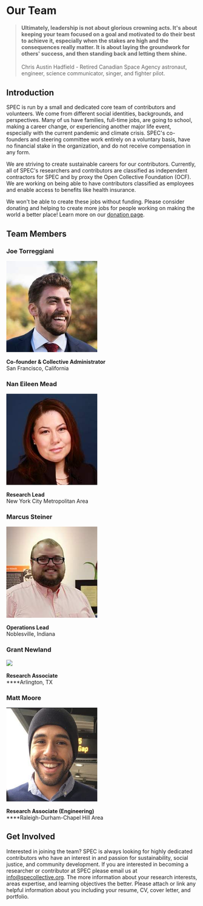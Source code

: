 # Our Team

> #### Ultimately, leadership is not about glorious crowning acts. It's about keeping your team focused on a goal and motivated to do their best to achieve it, especially when the stakes are high and the consequences really matter. It is about laying the groundwork for others' success, and then standing back and letting them shine.
>
> Chris Austin Hadfield - Retired Canadian Space Agency astronaut, engineer, science communicator, singer, and fighter pilot.

## Introduction

SPEC is run by a small and dedicated core team of contributors and volunteers. We come from different social identities, backgrounds, and perspectives. Many of us have families, full-time jobs, are going to school, making a career change, or experiencing another major life event, especially with the current pandemic and climate crisis. SPEC's co-founders and steering committee work entirely on a voluntary basis, have no financial stake in the organization, and do not receive compensation in any form.

We are striving to create sustainable careers for our contributors. Currently, all of SPEC's researchers and contributors are classified as independent contractors for SPEC and by proxy the Open Collective Foundation (OCF). We are working on being able to have contributors classified as employees and enable access to benefits like health insurance.

We won't be able to create these jobs without funding. Please consider donating and helping to create more jobs for people working on making the world a better place! Learn more on our [donation page](../../contributing/donate.md).

## Team Members

### Joe Torreggiani

![](<../../.gitbook/assets/image (2).png>)

**Co-founder & Collective Administrator**\
San Francisco, California

### Nan Eileen Mead

![](<../../.gitbook/assets/image (6).png>)

**Research Lead**\
New York City Metropolitan Area

### Marcus Steiner

![](<../../.gitbook/assets/image (5).png>)

**Operations Lead**\
Noblesville, Indiana

### Grant Newland

![](<../../.gitbook/assets/12801336\_542142815954249\_6215724611391571345\_n (1).jpg>)

**Research Associate**\
****Arlington, TX

### Matt Moore

![](../../.gitbook/assets/matt-moore.png)

**Research Associate (Engineering)**\
****Raleigh-Durham-Chapel Hill Area

## Get Involved

Interested in joining the team? SPEC is always looking for highly dedicated contributors who have an interest in and passion for sustainability, social justice, and community development. If you are interested in becoming a researcher or contributor at SPEC please email us at [info@specollective.org](mailto:info@specollective.org). The more information about your research interests, areas expertise, and learning objectives the better. Please attach or link any helpful information about you including your resume, CV, cover letter, and portfolio.
